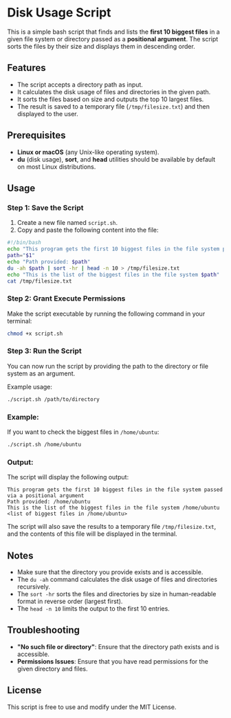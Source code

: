 
# Disk Usage Script

This is a simple bash script that finds and lists the **first 10 biggest files** in a given file system or directory passed as a **positional argument**. The script sorts the files by their size and displays them in descending order.

## Features

- The script accepts a directory path as input.
- It calculates the disk usage of files and directories in the given path.
- It sorts the files based on size and outputs the top 10 largest files.
- The result is saved to a temporary file (`/tmp/filesize.txt`) and then displayed to the user.

## Prerequisites

- **Linux or macOS** (any Unix-like operating system).
- **du** (disk usage), **sort**, and **head** utilities should be available by default on most Linux distributions.
  
## Usage

### Step 1: Save the Script

1. Create a new file named `script.sh`.
2. Copy and paste the following content into the file:

```bash
#!/bin/bash
echo "This program gets the first 10 biggest files in the file system passed via a positional argument"
path="$1"
echo "Path provided: $path"
du -ah $path | sort -hr | head -n 10 > /tmp/filesize.txt
echo "This is the list of the biggest files in the file system $path"
cat /tmp/filesize.txt
```

### Step 2: Grant Execute Permissions

Make the script executable by running the following command in your terminal:

```bash
chmod +x script.sh
```

### Step 3: Run the Script

You can now run the script by providing the path to the directory or file system as an argument.

Example usage:

```bash
./script.sh /path/to/directory
```

### Example:

If you want to check the biggest files in `/home/ubuntu`:

```bash
./script.sh /home/ubuntu
```

### Output:

The script will display the following output:

```
This program gets the first 10 biggest files in the file system passed via a positional argument
Path provided: /home/ubuntu
This is the list of the biggest files in the file system /home/ubuntu
<list of biggest files in /home/ubuntu>
```

The script will also save the results to a temporary file `/tmp/filesize.txt`, and the contents of this file will be displayed in the terminal.

## Notes

- Make sure that the directory you provide exists and is accessible.
- The `du -ah` command calculates the disk usage of files and directories recursively.
- The `sort -hr` sorts the files and directories by size in human-readable format in reverse order (largest first).
- The `head -n 10` limits the output to the first 10 entries.

## Troubleshooting

- **"No such file or directory"**: Ensure that the directory path exists and is accessible.
- **Permissions Issues**: Ensure that you have read permissions for the given directory and files.
  
## License

This script is free to use and modify under the MIT License.


